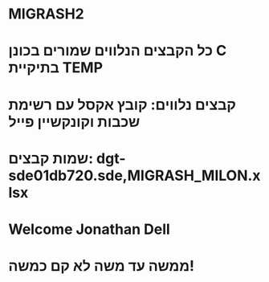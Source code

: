 # MIGRASH2
# כל הקבצים הנלווים שמורים בכונן C בתיקיית TEMP
# קבצים נלווים: קובץ אקסל עם רשימת שכבות וקונקשיין פייל
# שמות קבצים: dgt-sde01db720.sde,MIGRASH_MILON.xlsx
# Welcome Jonathan Dell
# ממשה עד משה לא קם כמשה!